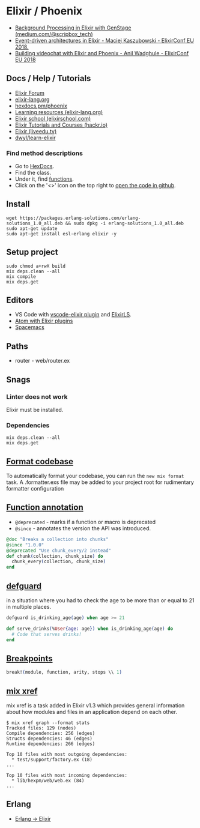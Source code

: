 # Elixir / Phoenix

* [Background Processing in Elixir with GenStage (medium.com/@scripbox_tech)](https://medium.com/@scripbox_tech/background-processing-in-elixir-with-genstage-efb6cb8ca94a)
* [Event-driven architectures in Elixir - Maciej Kaszubowski - ElixirConf EU 2018.](https://www.youtube.com/watch?v=8qDXG7tnl9w)
* [Building videochat with Elixir and Phoenix - Anil Wadghule - ElixirConf EU 2018](https://www.youtube.com/watch?v=-n5IlXBOaBE)

## Docs / Help / Tutorials

* [Elixir Forum](https://elixirforum.com/)
* [elixir-lang.org](https://elixir-lang.org/getting-started/introduction.html)
* [hexdocs.pm/phoenix](https://hexdocs.pm/phoenix/up_and_running.html)
* [Learning resources (elixir-lang.org)](https://elixir-lang.org/learning.html)
* [Elixir school (elixirschool.com)](https://elixirschool.com/)
* [Elixir Tutorials and Courses (hackr.io)](https://hackr.io/tutorials/learn-elixir)
* [Elixir (liveedu.tv)](https://www.liveedu.tv/guides/x/elixir/beginner)
* [dwyl/learn-elixir](https://github.com/dwyl/learn-elixir)

### Find method descriptions

* Go to [HexDocs](https://hexdocs.pm/elixir/Kernel.html).
* Find the class.
* Under it, find [functions](https://hexdocs.pm/elixir/IO.html#inspect/2).
* Click on the '<>' icon on the top right to [open the code in github](https://github.com/elixir-lang/elixir/blob/v1.6.5/lib/elixir/lib/io.ex#L295).

## Install

```shell
wget https://packages.erlang-solutions.com/erlang-solutions_1.0_all.deb && sudo dpkg -i erlang-solutions_1.0_all.deb
sudo apt-get update
sudo apt-get install esl-erlang elixir -y
```

## Setup project

```shell
sudo chmod a+rwX build
mix deps.clean --all
mix compile
mix deps.get
```

## Editors

* VS Code with [vscode-elixir plugin](https://marketplace.visualstudio.com/items?itemName=mjmcloug.vscode-elixir)
and [ElixirLS](https://marketplace.visualstudio.com/items?itemName=JakeBecker.elixir-ls).
* [Atom with Elixir plugins](https://github.com/janis-rullis/dev/blob/master/Code-editor/Atom.md)
* [Spacemacs](https://github.com/syl20bnr/spacemacs)

## Paths

* router - web/router.ex

## Snags

### Linter does not work

Elixir must be installed.

### Dependencies

```shell
mix deps.clean --all
mix deps.get
```

## [Format codebase](https://elixir-lang.org/blog/2018/01/17/elixir-v1-6-0-released#code-formatter)

To automatically format your codebase, you can run the `new mix format` task. A .formatter.exs file
may be added to your project root for rudimentary formatter configuration

## [Function annotation](https://elixir-lang.org/blog/2018/01/17/elixir-v1-6-0-released/#deprecated-and-since-attributes)

* `@deprecated` - marks if a function or macro is deprecated
* `@since` - annotates the version the API was introduced.

```ex
@doc "Breaks a collection into chunks"
@since "1.0.0"
@deprecated "Use chunk_every/2 instead"
def chunk(collection, chunk_size) do
  chunk_every(collection, chunk_size)
end
```

## [defguard](https://elixir-lang.org/blog/2018/01/17/elixir-v1-6-0-released/#defguard-and-defguardp)

in a situation where you had to check the age to be more than or equal to 21 in multiple places. 

```ex
defguard is_drinking_age(age) when age >= 21

def serve_drinks(%User{age: age}) when is_drinking_age(age) do
  # Code that serves drinks!
end
```

## [Breakpoints](https://hexdocs.pm/iex/IEx.html#break!/4)

```ex
break!(module, function, arity, stops \\ 1)
```

## [mix xref](https://hexdocs.pm/mix/Mix.Tasks.Xref.html)

mix xref is a task added in Elixir v1.3 which provides general information about how modules and files in an application depend on each other.

```
$ mix xref graph --format stats
Tracked files: 129 (nodes)
Compile dependencies: 256 (edges)
Structs dependencies: 46 (edges)
Runtime dependencies: 266 (edges)

Top 10 files with most outgoing dependencies:
  * test/support/factory.ex (18)
...

Top 10 files with most incoming dependencies:
  * lib/hexpm/web/web.ex (84)
...
```

## Erlang

* [Erlang -> Elixir](https://elixir-lang.org/crash-course.html)